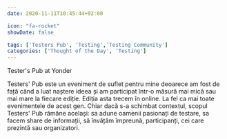 ```yaml
---
date: 2020-11-11T10:45:44+02:00

icon: "fa-rocket"
showDate: false

tags: ['Testers Pub', 'Testing','Testing Community']
categories: ['Thought of the Day', 'Testing']
---
```

Tester's Pub at Yonder

Testers' Pub este un eveniment de suflet pentru mine deoarece am fost de față când a luat naștere ideea 
și am participat într-o măsură mai mică sau mai mare la fiecare ediție.
Ediția asta trecem în online. La fel ca mai toate evenimentele de acest gen.
Chiar dacă s-a schimbat contextul, scopul Testers' Pub rămâne același: sa adune oamenii pasionați de 
testare, sa facem share de informații, să învățăm împreună, participanți, cei care prezintă sau 
organizatori.